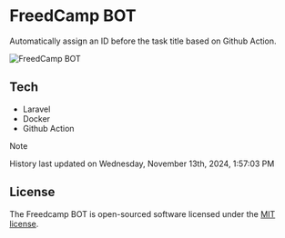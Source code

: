 # FreedCamp BOT

Automatically assign an ID before the task title based on Github Action.

![FreedCamp BOT](https://repository-images.githubusercontent.com/737932867/7d34798b-2680-471c-b089-a78a718d3d6a)

## Tech

- Laravel
- Docker
- Github Action

> [!NOTE]  
> History last updated on Wednesday, November 13th, 2024, 1:57:03 PM

## License

The Freedcamp BOT is open-sourced software licensed under the [MIT license](https://opensource.org/licenses/MIT).

